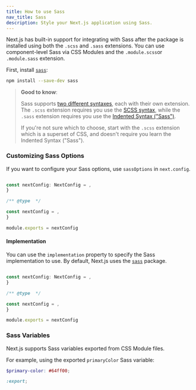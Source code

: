 ```yaml
---
title: How to use Sass
nav_title: Sass
description: Style your Next.js application using Sass.
---
```


Next.js has built-in support for integrating with Sass after the package is installed using both the `.scss` and `.sass` extensions. You can use component-level Sass via CSS Modules and the `.module.scss`or `.module.sass` extension.

First, install [`sass`](https://github.com/sass/sass):

```bash filename="Terminal"
npm install --save-dev sass
```

> **Good to know**:
>
> Sass supports [two different syntaxes](https://sass-lang.com/documentation/syntax), each with their own extension.
> The `.scss` extension requires you use the [SCSS syntax](https://sass-lang.com/documentation/syntax#scss),
> while the `.sass` extension requires you use the [Indented Syntax ("Sass")](https://sass-lang.com/documentation/syntax#the-indented-syntax).
>
> If you're not sure which to choose, start with the `.scss` extension which is a superset of CSS, and doesn't require you learn the
> Indented Syntax ("Sass").

### Customizing Sass Options

If you want to configure your Sass options, use `sassOptions` in `next.config`.

```ts filename="next.config.ts" switcher

const nextConfig: NextConfig = ,
}

```

```js filename="next.config.js" switcher
/** @type  */

const nextConfig = ,
}

module.exports = nextConfig
```

#### Implementation

You can use the `implementation` property to specify the Sass implementation to use. By default, Next.js uses the [`sass`](https://www.npmjs.com/package/sass) package.

```ts filename="next.config.ts" switcher

const nextConfig: NextConfig = ,
}

```

```js filename="next.config.js" switcher
/** @type  */

const nextConfig = ,
}

module.exports = nextConfig
```

### Sass Variables

Next.js supports Sass variables exported from CSS Module files.

For example, using the exported `primaryColor` Sass variable:

```scss filename="app/variables.module.scss"
$primary-color: #64ff00;

:export;
```
